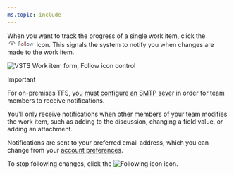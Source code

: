 ```yaml
---
ms.topic: include
---
```


When you want to track the progress of a single work item, click the ![Follow icon](../_img/icons/follow-icon.png) icon. This signals the system to notify you when changes are made to the work item.  

![VSTS Work item form, Follow icon control](/vsts/work/backlogs/_img/follow-work-item.png)  

> [!IMPORTANT]
>For on-premises TFS, [you must configure an SMTP sever](/tfs/server/admin/setup-customize-alerts) in order for team members to receive notifications.  

You'll only receive notifications when other members of your team modifies the work item, such as adding to the discussion, changing a field value, or adding an attachment. 

Notifications are sent to your preferred email address, which you can change from your [account preferences](/vsts/organizations/settings/set-user-preferences).  

To stop following changes, click the ![Following icon](/vsts/work/_img/icons/following-icon.png)  icon.
 